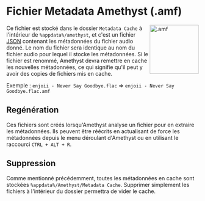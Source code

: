 # Fichier Metadata Amethyst (.amf)

<img align="right" src="https://github.com/Geoxor/amethyst/raw/master/assets/images/amf.png" alt=".amf" width="128"/>

Ce fichier est stocké dans le dossier `Metadata Cache` à l'intérieur de `%appdata%/amethyst`, et c'est un fichier [JSON](https://en.wikipedia.org/wiki/JSON) contenant les métadonnées du fichier audio donné. Le nom du fichier sera identique au nom du fichier audio pour lequel il stocke les métadonnées. Si le fichier est renommé, Amethyst devra remettre en cache les nouvelles métadonnées, ce qui signifie qu'il peut y avoir des copies de fichiers mis en cache.

Exemple : `enjoii - Never Say Goodbye.flac` => `enjoii - Never Say Goodbye.flac.amf`


## Regénération
Ces fichiers sont créés lorsqu'Amethyst analyse un fichier pour en extraire les métadonnées. Ils peuvent être réécrits en actualisant de force les métadonnées depuis le menu déroulant d'Amethyst ou en utilisant le raccourci `CTRL + ALT + R`.

## Suppression
Comme mentionné précédemment, toutes les métadonnées en cache sont stockées `%appdata%/Amethyst/Metadata Cache`. Supprimer simplement les fichiers à l'intérieur du dossier permettra de vider le cache.
